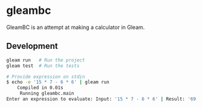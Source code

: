 # gleambc

GleamBC is an attempt at making a calculator in Gleam.

## Development

```sh
gleam run   # Run the project
gleam test  # Run the tests
```

```sh
# Provide expression on stdin
$ echo -e '15 * 7 - 6 * 6' | gleam run
    Compiled in 0.01s
     Running gleambc.main
Enter an expression to evaluate: Input: '15 * 7 - 6 * 6' | Result: '69'
```
